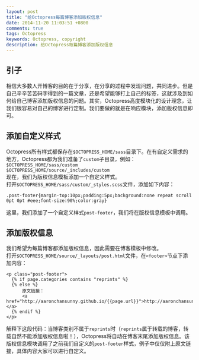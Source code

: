 ```yaml
---
layout: post
title: "给Octopress每篇博客添加版权信息"
date: 2014-11-20 11:03:51 +0800
comments: true
tags: Octopress
keywords: Octopress, copyright
description: 给Octopress每篇博客添加版权信息
---
```

## 引子
相信大多数人开博客的目的在于分享，在分享的过程中发现问题，共同进步。但是自己辛辛苦苦码字得到的一篇文章，还是希望能够打上自己的标签，这就涉及到如何给自己博客添加版权信息的问题。其实，Octopress高度模块化的设计理念，让我们很容易对自己的博客进行定制。我们要做的就是在响应模块，添加版权信息即可。<!-- more -->
## 添加自定义样式
Octopress所有样式都保存在`$OCTOPRESS_HOME/sass`目录下。在有自定义需求的地方，Octopress都为我们准备了`custom`子目录，例如：  
`$OCTOPRESS_HOME/sass/custom`  
`$OCTOPRESS_HOME/source/_includes/custom`  
现在，我们为版权信息模板添加一个自定义样式。  
打开`$OCTOPRESS_HOME/sass/custom/_styles.scss`文件，添加如下内容：

	.post-footer{margin-top:10px;padding:5px;background:none repeat scroll 0pt 0pt #eee;font-size:90%;color:gray}

这里，我们添加了一个自定义样式`post-footer`，我们将在版权信息模板中调用。
## 添加版权信息
我们希望为每篇博客都添加版权信息，因此需要在博客模板中修改。  
打开`$OCTOPRESS_HOME/source/_layouts/post.html`文件，在`<footer>`节点下添加内容：

	<p class="post-footer">
      {% if page.categories contains "reprints" %}
      {% else %}
          原文链接：
          <a href="http://aaronchansunny.github.io/{{page.url}}">http://aaronchansunny.github.io/{{page.url}}</a>
      {% endif %}
	</p>

解释下这段代码：当博客类别不属于`reprints`时（`reprints`属于转载的博客，转载自然不能添加版权信息啦！），Octopress将自动在博客末尾添加版权信息。该版权信息模块调用了之前我们自定义的`post-footer`样式，例子中仅仅附上原文链接，具体内容大家可以进行自定义。